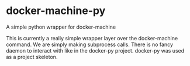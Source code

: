 # docker-machine-py
A simple python wrapper for docker-machine

This is currently a really simple wrapper layer over the docker-machine command. We are simply making subprocess
calls. There is no fancy daemon to interact with like in the docker-py project. docker-py was used as a project
skeleton.

